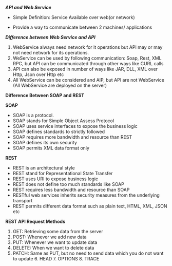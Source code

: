 ***API and Web Service***

* Simple Definition: Service Available over web(or network)

* Provide a way to communicate between  2 machines/ applications

***Difference between Web Service and API***

1. WebService always need network for it operations but API may or may not need network for its operations.
2. WeService can be used by following communication: Soap, Rest, XML RPC, but API can be communicated through other ways like CURL calls
3. API can also be exposed in number of ways like JAR, DLL, XML over Http, Json over Http etc
4. All WebService can be considered and AIP, but API are not WebService (All WebService are deployed on the server)

**Difference Between SOAP and REST**

**SOAP**
* SOAP is a protocol.
* SOAP stands for Simple Object Assess Protocol
* SOAP uses service interfaces to expose the business logic
* SOAP defines standards to strictly followed 
* SOAP requires more bandwidth and resource than REST
* SOAP defines its own security
* SOAP permits XML data format only

**REST**
* REST is an architectural style
* REST stand for Representational State Transfer
* REST uses URI to expose business logic
* REST does not define too much standards like SOAP
* REST requires less bandwidth and resource than SOAP
* RESTful web services inherits security measures from the underlying transport
* REST permits different data format such as plain text, HTML, XML, JSON etc

**REST API Request Methods**
1. GET: Retrieving some data from the server 
2. POST: Whenever we add new data 
3. PUT: Whenever we want to update data
4. DELETE: When we want to delete data 
5. PATCH: Same as PUT, but no need to send data which you do not want to update
    6. HEAD
    7. OPTIONS
    8. TRACE